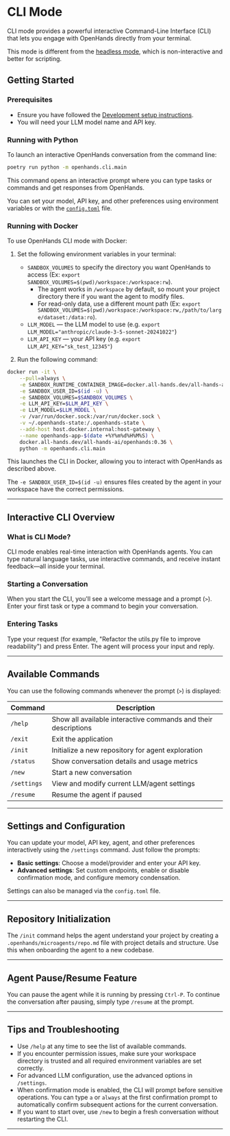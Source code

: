 # CLI Mode

CLI mode provides a powerful interactive Command-Line Interface (CLI) that lets you engage with OpenHands directly from your terminal.

This mode is different from the [headless mode](headless-mode), which is non-interactive and better for scripting.

## Getting Started

### Prerequisites
- Ensure you have followed the [Development setup instructions](https://github.com/All-Hands-AI/OpenHands/blob/main/Development.md).
- You will need your LLM model name and API key.

### Running with Python
To launch an interactive OpenHands conversation from the command line:

```bash
poetry run python -m openhands.cli.main
```

This command opens an interactive prompt where you can type tasks or commands and get responses from OpenHands.

You can set your model, API key, and other preferences using environment variables or with the [`config.toml`](https://github.com/All-Hands-AI/OpenHands/blob/main/config.template.toml) file.

### Running with Docker
To use OpenHands CLI mode with Docker:

1. Set the following environment variables in your terminal:
   - `SANDBOX_VOLUMES` to specify the directory you want OpenHands to access (Ex: `export SANDBOX_VOLUMES=$(pwd)/workspace:/workspace:rw`).
      - The agent works in `/workspace` by default, so mount your project directory there if you want the agent to modify files.
      - For read-only data, use a different mount path (Ex: `export SANDBOX_VOLUMES=$(pwd)/workspace:/workspace:rw,/path/to/large/dataset:/data:ro`).
   - `LLM_MODEL` — the LLM model to use (e.g. `export LLM_MODEL="anthropic/claude-3-5-sonnet-20241022"`)
   - `LLM_API_KEY` — your API key (e.g. `export LLM_API_KEY="sk_test_12345"`)

2. Run the following command:

```bash
docker run -it \
    --pull=always \
    -e SANDBOX_RUNTIME_CONTAINER_IMAGE=docker.all-hands.dev/all-hands-ai/runtime:0.36-nikolaik \
    -e SANDBOX_USER_ID=$(id -u) \
    -e SANDBOX_VOLUMES=$SANDBOX_VOLUMES \
    -e LLM_API_KEY=$LLM_API_KEY \
    -e LLM_MODEL=$LLM_MODEL \
    -v /var/run/docker.sock:/var/run/docker.sock \
    -v ~/.openhands-state:/.openhands-state \
    --add-host host.docker.internal:host-gateway \
    --name openhands-app-$(date +%Y%m%d%H%M%S) \
    docker.all-hands.dev/all-hands-ai/openhands:0.36 \
    python -m openhands.cli.main
```

This launches the CLI in Docker, allowing you to interact with OpenHands as described above.

The `-e SANDBOX_USER_ID=$(id -u)` ensures files created by the agent in your workspace have the correct permissions.

---

## Interactive CLI Overview

### What is CLI Mode?
CLI mode enables real-time interaction with OpenHands agents. You can type natural language tasks, use interactive commands, and receive instant feedback—all inside your terminal.

### Starting a Conversation
When you start the CLI, you'll see a welcome message and a prompt (`>`). Enter your first task or type a command to begin your conversation.

### Entering Tasks
Type your request (for example, "Refactor the utils.py file to improve readability") and press Enter. The agent will process your input and reply.

---

## Available Commands

You can use the following commands whenever the prompt (`>`) is displayed:

| Command      | Description                                                    |
|--------------|----------------------------------------------------------------|
| `/help`      | Show all available interactive commands and their descriptions |
| `/exit`      | Exit the application                                           |
| `/init`      | Initialize a new repository for agent exploration              |
| `/status`    | Show conversation details and usage metrics                    |
| `/new`       | Start a new conversation                                       |
| `/settings`  | View and modify current LLM/agent settings                     |
| `/resume`    | Resume the agent if paused                                     |

---

## Settings and Configuration

You can update your model, API key, agent, and other preferences interactively using the `/settings` command. Just follow the prompts:

- **Basic settings**: Choose a model/provider and enter your API key.
- **Advanced settings**: Set custom endpoints, enable or disable confirmation mode, and configure memory condensation.

Settings can also be managed via the `config.toml` file.

---

## Repository Initialization

The `/init` command helps the agent understand your project by creating a `.openhands/microagents/repo.md` file with project details and structure. Use this when onboarding the agent to a new codebase.

---

## Agent Pause/Resume Feature

You can pause the agent while it is running by pressing `Ctrl-P`. To continue the conversation after pausing, simply type `/resume` at the prompt.

---

## Tips and Troubleshooting

- Use `/help` at any time to see the list of available commands.
- If you encounter permission issues, make sure your workspace directory is trusted and all required environment variables are set correctly.
- For advanced LLM configuration, use the advanced options in `/settings`.
- When confirmation mode is enabled, the CLI will prompt before sensitive operations. You can type `a` or `always` at the first confirmation prompt to automatically confirm subsequent actions for the current conversation.
- If you want to start over, use `/new` to begin a fresh conversation without restarting the CLI.

---
